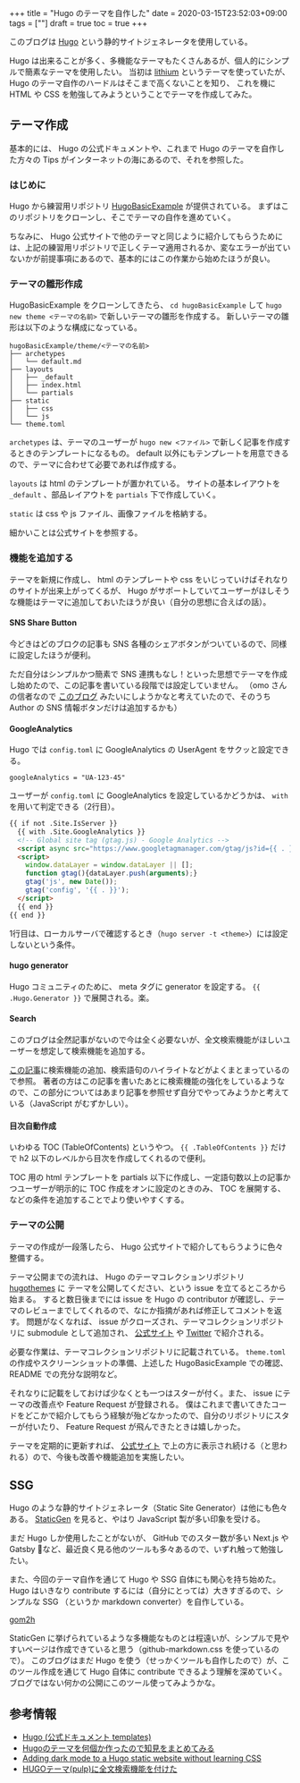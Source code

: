 +++
title = "Hugo のテーマを自作した"
date = 2020-03-15T23:52:03+09:00
tags = [""]
draft = true
toc = true
+++

このブログは [Hugo](https://gohugo.io/) という静的サイトジェネレータを使用している。

Hugo は出来ることが多く、多機能なテーマもたくさんあるが、個人的にシンプルで簡素なテーマを使用したい。
当初は [lithium](https://themes.gohugo.io/hugo-lithium-theme/) というテーマを使っていたが、 
Hugo のテーマ自作のハードルはそこまで高くないことを知り、
これを機に HTML や CSS を勉強してみようということでテーマを作成してみた。

<!-- toc -->

## テーマ作成

基本的には、 Hugo の公式ドキュメントや、これまで Hugo のテーマを自作した方々の Tips がインターネットの海にあるので、それを参照した。

### はじめに

 Hugo から練習用リポジトリ [HugoBasicExample](https://github.com/gohugoio/hugoBasicExample) が提供されている。
まずはこのリポジトリをクローンし、そこでテーマの自作を進めていく。

ちなみに、 Hugo 公式サイトで他のテーマと同じように紹介してもらうためには、上記の練習用リポジトリで正しくテーマ適用されるか、変なエラーが出ていないかが前提事項にあるので、基本的にはこの作業から始めたほうが良い。

### テーマの雛形作成

 HugoBasicExample をクローンしてきたら、 `cd hugoBasicExample` して `hugo new theme <テーマの名前>` で新しいテーマの雛形を作成する。
新しいテーマの雛形は以下のような構成になっている。

```
hugoBasicExample/theme/<テーマの名前>
├── archetypes
│   └── default.md
├── layouts
│   ├── _default
│   ├── index.html
│   └── partials
├── static
│   ├── css
│   └── js
└── theme.toml
```

 `archetypes` は、テーマのユーザーが `hugo new <ファイル>` で新しく記事を作成するときのテンプレートになるもの。
 default 以外にもテンプレートを用意できるので、テーマに合わせて必要であれば作成する。

 `layouts` は html のテンプレートが置かれている。
サイトの基本レイアウトを `_default` 、部品レイアウトを `partials` 下で作成していく。

 `static` は css や js ファイル、画像ファイルを格納する。

細かいことは公式サイトを参照する。

### 機能を追加する

テーマを新規に作成し、 html のテンプレートや css をいじっていけばそれなりのサイトが出来上がってくるが、 Hugo がサポートしていてユーザーがほしそうな機能はテーマに追加しておいたほうが良い（自分の思想に合えばの話）。

#### SNS Share Button

今どきはどのブロクの記事も SNS 各種のシェアボタンがついているので、同様に設定したほうが便利。

ただ自分はシンプルかつ簡素で SNS 連携もなし！といった思想でテーマを作成し始めたので、この記事を書いている段階では設定していません。
（omo さんの信者なので [このブログ](https://anemone.dodgson.org/) みたいにしようかなと考えていたので、そのうち Author の SNS 情報ボタンだけは追加するかも）

#### GoogleAnalytics

 Hugo では `config.toml` に GoogleAnalytics の UserAgent をサクッと設定できる。

```
googleAnalytics = "UA-123-45"
```

ユーザーが `config.toml` に GoogleAnalytics を設定しているかどうかは、 `with` を用いて判定できる（2行目）。

```html
{{ if not .Site.IsServer }}
  {{ with .Site.GoogleAnalytics }}
  <!-- Global site tag (gtag.js) - Google Analytics -->
  <script async src="https://www.googletagmanager.com/gtag/js?id={{ . }}"></script>
  <script>
    window.dataLayer = window.dataLayer || [];
    function gtag(){dataLayer.push(arguments);}
    gtag('js', new Date());
    gtag('config', '{{ . }}');
  </script>
  {{ end }}
{{ end }}
```

1行目は、ローカルサーバで確認するとき（`hugo server -t <theme>`）には設定しないという条件。

#### hugo generator

 Hugo コミュニティのために、 meta タグに generator を設定する。
`{{ .Hugo.Generator }}` で展開される。楽。

#### Search

このブログは全然記事がないので今は全く必要ないが、全文検索機能がほしいユーザーを想定して検索機能を追加する。

[この記事](https://koirand.github.io/blog/2018/pulp-search/)に検索機能の追加、検索語句のハイライトなどがよくまとまっているので参照。
著者の方はこの記事を書いたあとに検索機能の強化をしているようなので、この部分についてはあまり記事を参照せず自分でやってみようかと考えている（JavaScript がむずかしい）。

#### 目次自動作成

いわゆる TOC (TableOfContents) というやつ。
`{{ .TableOfContents }}` だけで h2 以下のレベルから目次を作成してくれるので便利。

 TOC 用の html テンプレートを partials 以下に作成し、一定語句数以上の記事かつユーザーが明示的に TOC 作成をオンに設定のときのみ、 TOC を展開する、などの条件を追加することでより使いやすくする。

### テーマの公開

テーマの作成が一段落したら、 Hugo 公式サイトで紹介してもらうように色々整備する。

テーマ公開までの流れは、 Hugo のテーマコレクションリポジトリ [hugothemes](https://github.com/gohugoio/hugoThemes) に テーマを公開してください、という issue を立てるところから始まる。
すると数日後までには issue を Hugo の contributor が確認し、テーマのレビューまでしてくれるので、なにか指摘があれば修正してコメントを返す。
問題がなくなれば、 issue がクローズされ、テーマコレクションリポジトリに submodule として追加され、 [公式サイト](https://themes.gohugo.io/) や [Twitter](https://twitter.com/GoHugoIO) で紹介される。

必要な作業は、テーマコレクションリポジトリに記載されている。
`theme.toml` の作成やスクリーンショットの準備、上述した HugoBasicExample での確認、 README での充分な説明など。

それなりに記載をしておけば少なくとも一つはスターが付く。また、 issue にテーマの改善点や Feature Request が登録される。
僕はこれまで書いてきたコードをどこかで紹介してもらう経験が殆どなかったので、自分のリポジトリにスターが付いたり、 Feature Request が飛んできたときは嬉しかった。

テーマを定期的に更新すれば、 [公式サイト](https://themes.gohugo.io/) で上の方に表示され続ける（と思われる）ので、今後も改善や機能追加を実施したい。

## SSG
Hugo のような静的サイトジェネレータ（Static Site Generator）は他にも色々ある。
 [StaticGen](https://www.staticgen.com/) を見ると、やはり JavaScript 製が多い印象を受ける。

まだ Hugo しか使用したことがないが、 GitHub でのスター数が多い Next.js や Gatsby など、最近良く見る他のツールも多々あるので、いずれ触って勉強したい。

また、今回のテーマ自作を通じて Hugo や SSG 自体にも関心を持ち始めた。
 Hugo はいきなり contribute するには（自分にとっては）大きすぎるので、シンプルな SSG （というか markdown converter）を自作している。

[gom2h](https://github.com/matsuyoshi30/gom2h)

 StaticGen に挙げられているような多機能なものとは程遠いが、シンプルで見やすいページは作成できていると思う（github-markdown.css を使っているので）。
このブログはまだ Hugo を使う（せっかくツールも自作したので）が、このツール作成を通じて Hugo 自体に contribute できるよう理解を深めていく。
ブログではない何かの公開にこのツール使ってみようかな。

## 参考情報

- [Hugo (公式ドキュメント templates)](https://gohugo.io/templates/)
- [Hugoのテーマを何個か作ったので知見をまとめてみる](https://blog.unresolved.xyz/how-to-make-of-hugo-theme/)
- [Adding dark mode to a Hugo static website without learning CSS](https://radu-matei.com/blog/dark-mode/)
- [HUGOテーマ(pulp)に全文検索機能を付けた](https://koirand.github.io/blog/2018/pulp-search/)
